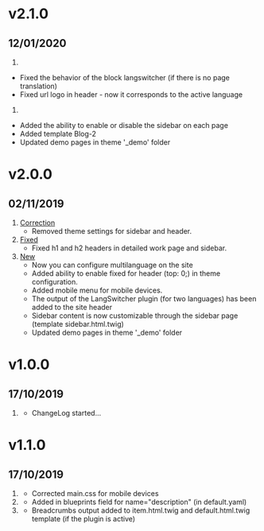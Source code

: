 # v2.1.0
## 12/01/2020

1. [](#bugfix)
  * Fixed the behavior of the block langswitcher (if there is no page translation)
  * Fixed url logo in header - now it corresponds to the active language
1. [](#new)
  * Added the ability to enable or disable the sidebar on each page
  * Added template Blog-2
  * Updated demo pages in theme '_demo' folder

# v2.0.0
## 02/11/2019

1. [Correction](#correction)
    * Removed theme settings for sidebar and header.
1. [Fixed](#bugfix)
    * Fixed h1 and h2 headers in detailed work page and sidebar.
1. [New](#new)
    * Now you can configure multilanguage on the site
    * Added ability to enable fixed for header (top: 0;) in theme configuration.
    * Added mobile menu for mobile devices.
    * The output of the LangSwitcher plugin (for two languages) has been added to the site header
    * Sidebar content is now customizable through the sidebar page (template sidebar.html.twig)
    * Updated demo pages in theme '_demo' folder

# v1.0.0
## 17/10/2019

1. [](#new)
    * ChangeLog started...
  
# v1.1.0
## 17/10/2019

1. [](#correction)
    * Corrected main.css for mobile devices
2. [](#new)
    * Added in blueprints field for name="description" (in default.yaml)
3. [](#new)
    * Breadcrumbs output added to item.html.twig and default.html.twig template (if the plugin is active)